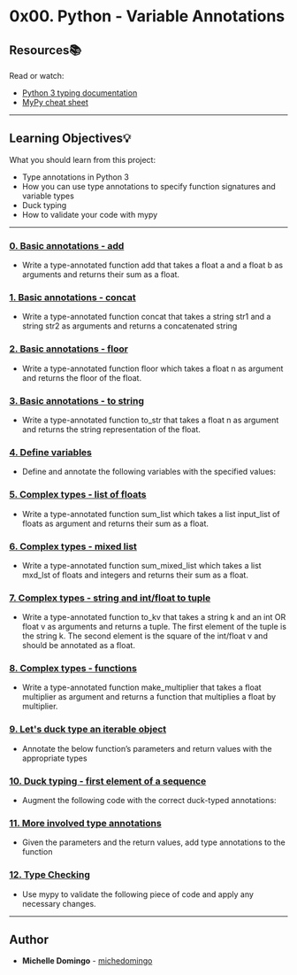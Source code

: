 # 0x00. Python - Variable Annotations

## Resources:books:

Read or watch:

- [Python 3 typing documentation](https://docs.python.org/3/library/typing.html)
- [MyPy cheat sheet](https://mypy.readthedocs.io/en/latest/cheat_sheet_py3.html)

---

## Learning Objectives:bulb:

What you should learn from this project:

- Type annotations in Python 3
- How you can use type annotations to specify function signatures and variable types
- Duck typing
- How to validate your code with mypy

---

### [0. Basic annotations - add](./0-add.py)

- Write a type-annotated function add that takes a float a and a float b as arguments and returns their sum as a float.

### [1. Basic annotations - concat](./1-concat.py)

- Write a type-annotated function concat that takes a string str1 and a string str2 as arguments and returns a concatenated string

### [2. Basic annotations - floor](./2-floor.py)

- Write a type-annotated function floor which takes a float n as argument and returns the floor of the float.

### [3. Basic annotations - to string](./3-to_str.py)

- Write a type-annotated function to_str that takes a float n as argument and returns the string representation of the float.

### [4. Define variables](./4-define_variables.py)

- Define and annotate the following variables with the specified values:

### [5. Complex types - list of floats](./5-sum_list.py)

- Write a type-annotated function sum_list which takes a list input_list of floats as argument and returns their sum as a float.

### [6. Complex types - mixed list](./6-sum_mixed_list.py)

- Write a type-annotated function sum_mixed_list which takes a list mxd_lst of floats and integers and returns their sum as a float.

### [7. Complex types - string and int/float to tuple](./7-to_kv.py)

- Write a type-annotated function to_kv that takes a string k and an int OR float v as arguments and returns a tuple. The first element of the tuple is the string k. The second element is the square of the int/float v and should be annotated as a float.

### [8. Complex types - functions](./8-make_multiplier.py)

- Write a type-annotated function make_multiplier that takes a float multiplier as argument and returns a function that multiplies a float by multiplier.

### [9. Let's duck type an iterable object](./9-element_length.py)

- Annotate the below function’s parameters and return values with the appropriate types

### [10. Duck typing - first element of a sequence](./100-safe_first_element.py)

- Augment the following code with the correct duck-typed annotations:

### [11. More involved type annotations](./101-safely_get_value.py)

- Given the parameters and the return values, add type annotations to the function

### [12. Type Checking](./102-type_checking.py)

- Use mypy to validate the following piece of code and apply any necessary changes.

---

## Author

- **Michelle Domingo** - [michedomingo](https://github.com/michedomingo)
